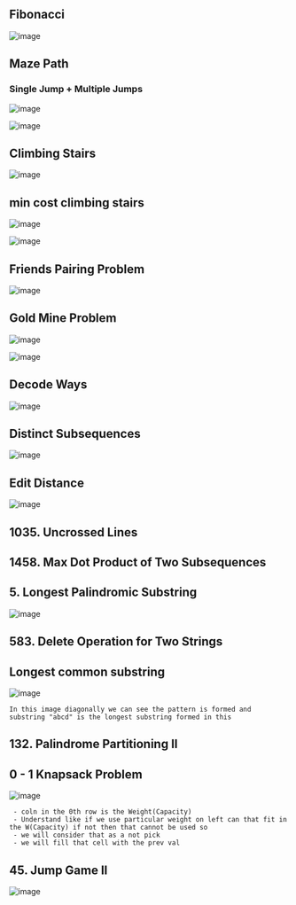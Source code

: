 ## Fibonacci
![image](https://github.com/mukeshwebs/DSA/assets/53649320/09633c88-e81a-4144-b382-9666efa8f6fe)

## Maze Path
### Single Jump + Multiple Jumps
![image](https://github.com/mukeshwebs/DSA/assets/53649320/86c0841c-9c9f-43d5-b569-b0747276c901)

![image](https://github.com/mukeshwebs/DSA/assets/53649320/10af0cbc-226e-4fbd-be3f-e420963120da)

## Climbing Stairs
![image](https://github.com/mukeshwebs/DSA/assets/53649320/3f2e2cc3-1cc5-473e-92b8-13c87e884bf2)


## min cost climbing stairs
![image](https://github.com/mukeshwebs/DSA/assets/53649320/8d357bd3-5609-4af0-829b-c63d76784e6e)

![image](https://github.com/mukeshwebs/DSA/assets/53649320/095def83-debf-4d7e-ab97-ef5e20301fd2)

## Friends Pairing Problem
![image](https://github.com/mukeshwebs/DSA/assets/53649320/4d10b109-7e34-4031-b52e-2d7d3126e5c9)

## Gold Mine Problem 
![image](https://github.com/mukeshwebs/DSA/assets/53649320/39c1178f-867c-472c-8f67-29856784ea20)

![image](https://github.com/mukeshwebs/DSA/assets/53649320/dc3cdb97-b5dc-4f99-ac70-a59a464c5324)

## Decode Ways
![image](https://github.com/mukeshwebs/DSA/assets/53649320/6382175f-64f4-45d0-92f3-505d79b140ad)


## Distinct Subsequences
![image](https://github.com/mukeshwebs/DSA/assets/53649320/f2d74063-4f70-4c03-bab5-1c9252ad43d3)

## Edit Distance
![image](https://github.com/mukeshwebs/DSA/assets/53649320/8144eb06-59ac-4f2e-900b-7ad9d39b64bb)


## 1035. Uncrossed Lines
## 1458. Max Dot Product of Two Subsequences
## 5. Longest Palindromic Substring
![image](https://github.com/mukeshwebs/DSA/assets/53649320/a7298088-1a3b-439e-bfb6-a900be0dfba1)

## 583. Delete Operation for Two Strings
## Longest common substring
![image](https://github.com/mukeshwebs/DSA/assets/53649320/f3a7ad2c-a667-487a-bf56-81e943d57b6d)
```
In this image diagonally we can see the pattern is formed and substring "abcd" is the longest substring formed in this 
```

## 132. Palindrome Partitioning II

## 0 - 1 Knapsack Problem
![image](https://github.com/mukeshwebs/DSA/assets/53649320/d19a1ef8-d14f-4c63-9308-77f7f23bf0ba)
```
 - coln in the 0th row is the Weight(Capacity)
 - Understand like if we use particular weight on left can that fit in the W(Capacity) if not then that cannot be used so
 - we will consider that as a not pick
 - we will fill that cell with the prev val
```

## 45. Jump Game II
![image](https://github.com/mukeshwebs/DSA/assets/53649320/545933ce-7f45-4dec-a29f-9f8eaf2f455b)










